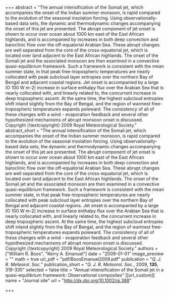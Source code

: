 +++
abstract = "The annual intensification of the Somali jet, which accompanies the onset of the Indian summer monsoon, is rapid compared to the evolution of the seasonal insolation forcing. Using observationally-based data sets, the dynamic and thermodynamic changes accompanying the onset of this jet are presented. The abrupt component of jet onset is shown to occur over ocean about 1000 km east of the East African highlands, and is accompanied by increases in both deep convection and baroclinic flow over the off-equatorial Arabian Sea. These abrupt changes are well separated from the core of the cross-equatorial jet, which is located over land adjacent to the East African highlands. The onset of the Somali jet and the associated monsoon are then examined in a convective quasi-equilibrium framework. Such a framework is consistent with the mean summer state, in that peak free-tropospheric temperatures are nearly collocated with peak subcloud layer entropies over the northern Bay of Bengal and adjacent coastal regions. Jet onset is accompanied by a large (O 100 W m-2) increase in surface enthalpy flux over the Arabian Sea that is nearly collocated with, and linearly related to, the concurrent increase in deep tropospheric ascent. At the same time, the highest subcloud entropies shift inland slightly from the Bay of Bengal, and the region of warmest free-tropospheric temperatures expands poleward. The consistency of all of these changes with a wind - evaporation feedback and several other hypothesized mechanisms of abrupt monsoon onset is discussed. Copyright {\textcopyright} 2009 Royal Meteorological Society."
abstract_short = "The annual intensification of the Somali jet, which accompanies the onset of the Indian summer monsoon, is rapid compared to the evolution of the seasonal insolation forcing. Using observationally-based data sets, the dynamic and thermodynamic changes accompanying the onset of this jet are presented. The abrupt component of jet onset is shown to occur over ocean about 1000 km east of the East African highlands, and is accompanied by increases in both deep convection and baroclinic flow over the off-equatorial Arabian Sea. These abrupt changes are well separated from the core of the cross-equatorial jet, which is located over land adjacent to the East African highlands. The onset of the Somali jet and the associated monsoon are then examined in a convective quasi-equilibrium framework. Such a framework is consistent with the mean summer state, in that peak free-tropospheric temperatures are nearly collocated with peak subcloud layer entropies over the northern Bay of Bengal and adjacent coastal regions. Jet onset is accompanied by a large (O 100 W m-2) increase in surface enthalpy flux over the Arabian Sea that is nearly collocated with, and linearly related to, the concurrent increase in deep tropospheric ascent. At the same time, the highest subcloud entropies shift inland slightly from the Bay of Bengal, and the region of warmest free-tropospheric temperatures expands poleward. The consistency of all of these changes with a wind - evaporation feedback and several other hypothesized mechanisms of abrupt monsoon onset is discussed. Copyright {\textcopyright} 2009 Royal Meteorological Society."
authors = ["William R. Boos", "Kerry A. Emanuel"]
date = "2009-01-01"
image_preview = ""
math = true
url_pdf = "pdf/BoosEmanuel2009.pdf"
publication = "*Q. J. R. Meteorol. Soc.*"
publication_short = "*Q. J. R. Meteorol. Soc.*, 2009, **135**, 319-335"
selected = false
title = "Annual intensification of the Somali jet in a quasi-equilibrium framework: Observational composites"
[[url_custom]]
   name = "Journal site"
   url = "http://dx.doi.org/10.1002/qj.388"


+++

